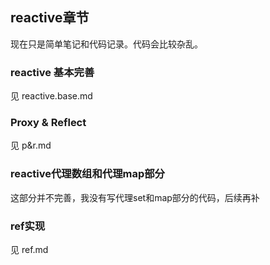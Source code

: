 ## reactive章节
现在只是简单笔记和代码记录。代码会比较杂乱。

### reactive 基本完善
见 reactive.base.md

### Proxy & Reflect
见 p&r.md

### reactive代理数组和代理map部分
这部分并不完善，我没有写代理set和map部分的代码，后续再补

### ref实现
见 ref.md

